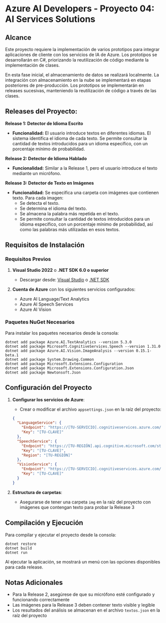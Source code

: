 # Azure AI Developers - Proyecto 04: AI Services Solutions

## Alcance

Este proyecto requiere la implementación de varios prototipos para integrar aplicaciones de cliente con los servicios de IA de Azure.  Los prototipos se desarrollarán en C#, priorizando la reutilización de código mediante la implementación de clases.

En esta fase inicial, el almacenamiento de datos se realizará localmente.  La integración con almacenamiento en la nube se implementará en etapas posteriores de pre-producción.  Los prototipos se implementarán en releases sucesivas, manteniendo la reutilización de código a través de las clases.

## Releases del Proyecto:

**Release 1: Detector de Idioma Escrito**

* **Funcionalidad:** El usuario introduce textos en diferentes idiomas.  El sistema identifica el idioma de cada texto.  Se permite consultar la cantidad de textos introducidos para un idioma específico, con un porcentaje mínimo de probabilidad.

**Release 2: Detector de Idioma Hablado**

* **Funcionalidad:**  Similar a la Release 1, pero el usuario introduce el texto mediante un micrófono.

**Release 3: Detector de Texto en Imágenes**

* **Funcionalidad:**  Se especifica una carpeta con imágenes que contienen texto. Para cada imagen:
    * Se detecta el texto.
    * Se determina el idioma del texto.
    * Se almacena la palabra más repetida en el texto.
    * Se permite consultar la cantidad de textos introducidos para un idioma específico, con un porcentaje mínimo de probabilidad, así como las palabras más utilizadas en esos textos.

## Requisitos de Instalación

### Requisitos Previos

1. **Visual Studio 2022** o **.NET SDK 6.0 o superior**
   - Descargar desde: [Visual Studio](https://visualstudio.microsoft.com/) o [.NET SDK](https://dotnet.microsoft.com/download)

2. **Cuenta de Azure** con los siguientes servicios configurados:
   - Azure AI Language/Text Analytics
   - Azure AI Speech Services
   - Azure AI Vision

### Paquetes NuGet Necesarios

Para instalar los paquetes necesarios desde la consola:

```
dotnet add package Azure.AI.TextAnalytics --version 5.3.0
dotnet add package Microsoft.CognitiveServices.Speech --version 1.31.0
dotnet add package Azure.AI.Vision.ImageAnalysis --version 0.15.1-beta.1
dotnet add package System.Drawing.Common
dotnet add package Microsoft.Extensions.Configuration
dotnet add package Microsoft.Extensions.Configuration.Json
dotnet add package Newtonsoft.Json
```

## Configuración del Proyecto

1. **Configurar los servicios de Azure**:
   - Crear o modificar el archivo `appsettings.json` en la raíz del proyecto:

   ```json
   {
     "LanguageService": {
       "Endpoint": "https://[TU-SERVICIO].cognitiveservices.azure.com/",
       "Key": "[TU-CLAVE]"
     },
     "SpeechService": {
       "Endpoint": "https://[TU-REGIÓN].api.cognitive.microsoft.com/sts/v1.0/issuetoken",
       "Key": "[TU-CLAVE]",
       "Region": "[TU-REGIÓN]"
     },
     "VisionService": {
       "Endpoint": "https://[TU-SERVICIO].cognitiveservices.azure.com/",
       "Key": "[TU-CLAVE]"
     }
   }
   ```

2. **Estructura de carpetas**:
   - Asegurarse de tener una carpeta `img` en la raíz del proyecto con imágenes que contengan texto para probar la Release 3

## Compilación y Ejecución

Para compilar y ejecutar el proyecto desde la consola:

```
dotnet restore
dotnet build
dotnet run
```

Al ejecutar la aplicación, se mostrará un menú con las opciones disponibles para cada release.

## Notas Adicionales

- Para la Release 2, asegúrese de que su micrófono esté configurado y funcionando correctamente
- Las imágenes para la Release 3 deben contener texto visible y legible
- Los resultados del análisis se almacenan en el archivo `textos.json` en la raíz del proyecto